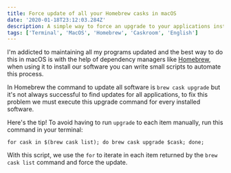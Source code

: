 ```yaml
---
title: Force update of all your Homebrew casks in macOS
date: '2020-01-18T23:12:03.284Z'
description: A simple way to force an upgrade to your applications installed via Homebrew.
tags: ['Terminal', 'MacOS', 'Homebrew', 'Caskroom', 'English']
---
```


I'm addicted to maintaining all my programs updated and the best way to do this in macOS is with the help of dependency managers like [Homebrew](https://brew.sh/index_pt-br), when using it to install our software you can write small scripts to automate this process.

In Homebrew the command to update all software is `brew cask upgrade` but it's not always successful to find updates for all applications, to fix this problem we must execute this upgrade command for every installed software.

Here's the tip! To avoid having to run `upgrade` to each item manually, run this command in your terminal:

```shell
for cask in $(brew cask list); do brew cask upgrade $cask; done;
```

With this script, we use the `for` to iterate in each item returned by the `brew cask list` command and force the update.
